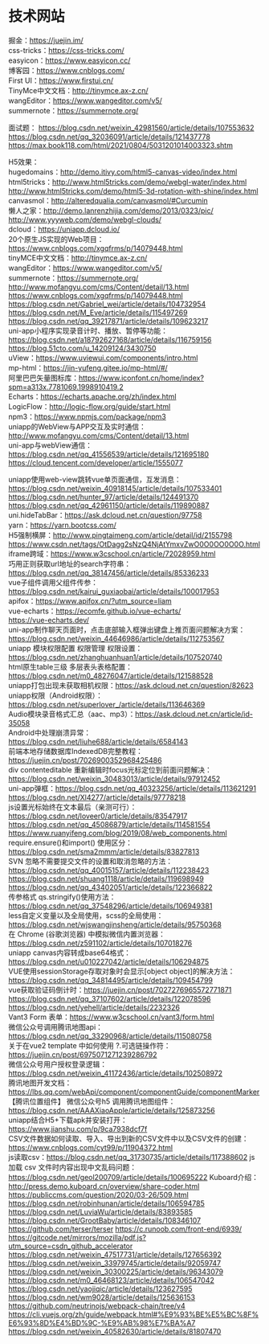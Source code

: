 # 技术网站

掘金：<https://juejin.im/>  
css-tricks：<https://css-tricks.com/>  
easyicon：<https://www.easyicon.cc/>  
博客园：<https://www.cnblogs.com/>  
First UI：<https://www.firstui.cn/>  
TinyMce中文文档：<http://tinymce.ax-z.cn/>  
wangEditor：<https://www.wangeditor.com/v5/>  
summernote：<https://summernote.org/>

面试题：
<https://blog.csdn.net/weixin_42981560/article/details/107553632>
<https://blog.csdn.net/qq_32036091/article/details/121437778>
<https://max.book118.com/html/2021/0804/5031201014003323.shtm>  

H5效果：  
hugedomains：<http://demo.itivy.com/html5-canvas-video/index.html>  
html5tricks：<http://www.html5tricks.com/demo/webgl-water/index.html>  
<http://www.html5tricks.com/demo/html5-3d-rotation-with-shine/index.html>  
canvasmol：<http://alteredqualia.com/canvasmol/#Curcumin>  
懒人之家：<http://demo.lanrenzhijia.com/demo/2013/0323/pic/>  
<http://www.yyyweb.com/demo/webgl-clouds/>  
dcloud：<https://uniapp.dcloud.io/>  
20个原生JS实现的Web项目：<https://www.cnblogs.com/xgqfrms/p/14079448.html>  
tinyMCE中文文档：<http://tinymce.ax-z.cn/>  
wangEditor：<https://www.wangeditor.com/v5/>  
summernote：<https://summernote.org/>  
<http://www.mofangyu.com/cms/Content/detail/13.html>  
<https://www.cnblogs.com/xgqfrms/p/14079448.html>  
<https://blog.csdn.net/Gabriel_wei/article/details/104732954>  
<https://blog.csdn.net/M_Eve/article/details/115497269>  
<https://blog.csdn.net/qq_39217871/article/details/109623217>  
uni-app小程序实现录音计时、播放、暂停等功能：<https://blog.csdn.net/a18792627168/article/details/116759156>  
<https://blog.51cto.com/u_14209124/3430750>  
uView：<https://www.uviewui.com/components/intro.html>  
mp-html：<https://jin-yufeng.gitee.io/mp-html/#/>  
阿里巴巴矢量图标库：<https://www.iconfont.cn/home/index?spm=a313x.7781069.1998910419.2>  
Echarts：<https://echarts.apache.org/zh/index.html>  
LogicFlow：<http://logic-flow.org/guide/start.html>  
npm3：<https://www.npmjs.com/package/npm3>  
uniapp的WebView与APP交互及实时通信：<http://www.mofangyu.com/cms/Content/detail/13.html>  
uni-app与webView通信：<https://blog.csdn.net/qq_41556539/article/details/121695180>  
<https://cloud.tencent.com/developer/article/1555077>

uniapp使用web-view跳转vue单页面通信，互发消息：<https://blog.csdn.net/weixin_40918145/article/details/107533401>  
<https://blog.csdn.net/hunter_97/article/details/124491370>  
<https://blog.csdn.net/qq_42961150/article/details/119890887>  
uni.hideTabBar：<https://ask.dcloud.net.cn/question/97758>  
yarn：<https://yarn.bootcss.com/>  
H5强制横屏：<http://www.pingtaimeng.com/article/detail/id/2155798>
<https://www.csdn.net/tags/OtDagg2sNzQ4NjAtYmxvZwO0O0OO0O0O.html>  
iframe跨域：<https://www.w3cschool.cn/article/72028959.html>  
巧用正则获取url地址的search字符串：<https://blog.csdn.net/qq_38147456/article/details/85336233>  
vue子组件调用父组件传参：<https://blog.csdn.net/kairui_guxiaobai/article/details/100017953>  
apifox：<https://www.apifox.cn/?utm_source=liam>  
vue-echarts：<https://ecomfe.github.io/vue-echarts/>  
<https://vue-echarts.dev/>  
uni-app制作聊天页面时，点击底部输入框弹出键盘上推页面问题解决方案：<https://blog.csdn.net/weixin_44646986/article/details/112753567>  
uniapp 模块权限配置 权限管理 权限设置：<https://blog.csdn.net/zhanghuanhuan1/article/details/107520740>  
html原生table三级 多层表头表格配置：<https://blog.csdn.net/m0_48276047/article/details/121588528>  
uniapp打包出现未获取相机权限：<https://ask.dcloud.net.cn/question/82623>  
uniapp权限（Android权限）：<https://blog.csdn.net/superlover_/article/details/113646369>  
Audio模块录音格式汇总（aac、mp3）：<https://ask.dcloud.net.cn/article/id-35058>  
Android中处理崩溃异常：<https://blog.csdn.net/liuhe688/article/details/6584143>  
前端本地存储数据库IndexedDB完整教程：<https://juejin.cn/post/7026900352968425486>  
div contenteditable 重新编辑时focus光标定位到前面问题解决：<https://blog.csdn.net/weixin_30483013/article/details/97912452>  
uni-app弹框：<https://blog.csdn.net/qq_40323256/article/details/113621291>  
<https://blog.csdn.net/Xl4277/article/details/97778218>  
js设置光标始终在文本最后（亲测可行）：<https://blog.csdn.net/loveer0/article/details/83547917>
<https://blog.csdn.net/qq_45086879/article/details/114581554>
<https://www.ruanyifeng.com/blog/2019/08/web_components.html>  
require.ensure()和import() 使用区分：<https://blog.csdn.net/sma2mmm/article/details/83827813>  
SVN 忽略不需要提交文件的设置和取消忽略的方法：<https://blog.csdn.net/qq_40015157/article/details/112238423>
<https://blog.csdn.net/shuang1118/article/details/119698949>  
<https://blog.csdn.net/qq_43402051/article/details/122366822>  
传参格式 qs.stringify()使用方法：<https://blog.csdn.net/qq_37548296/article/details/106949381>  
less自定义变量以及全局使用，scss的全局使用：<https://blog.csdn.net/wjswangjinsheng/article/details/95750368>  
在 Chrome (谷歌浏览器) 中模拟微信内置浏览器：<https://blog.csdn.net/z591102/article/details/107018276>  
uniapp canvas内容转成base64格式：<https://blog.csdn.net/u010227042/article/details/106294875>  
VUE使用sessionStorage存取对象时会显示[object object]的解决方法：<https://blog.csdn.net/qq_34814495/article/details/109454799>  
vue获取验证码倒计时：<https://juejin.cn/post/7027276965572771871>  
<https://blog.csdn.net/qq_37107602/article/details/122078596>
<https://blog.csdn.net/yehell/article/details/2232326>  
Vant3 Form 表单：<https://www.w3cschool.cn/vant3/form.html>  
微信公众号调用腾讯地图api：<https://blog.csdn.net/qq_33290968/article/details/115080758>  
关于在vue2 template 中如何使用 ?.可选链操作符：<https://juejin.cn/post/6975071271239286792>  
微信公众号用户授权登录逻辑：<https://blog.csdn.net/weixin_41172436/article/details/102508972>  
腾讯地图开发文档：<https://lbs.qq.com/webApi/component/componentGuide/componentMarker>  
【腾讯位置组件】 微信公众号h5 调用腾讯地图组件：<https://blog.csdn.net/AAAXiaoApple/article/details/125873256>  
uniapp结合H5+下载apk并安装打开：<https://www.jianshu.com/p/9ca7938dcf7f>  
CSV文件数据如何读取、导入、导出到新的CSV文件中以及CSV文件的创建：<https://www.cnblogs.com/cyt99/p/11904372.html>  
js读取csv：<https://blog.csdn.net/qq_31730735/article/details/117388602>
js 加载 csv 文件时内容出现中文乱码问题：<https://blog.csdn.net/geol200709/article/details/100695222>
Kuboard介绍：<http://press.demo.kuboard.cn/overview/share-coder.html>
<https://publiccms.com/question/2020/03-26/509.html>
<https://blog.csdn.net/robinhunan/article/details/106594785>
https://blog.csdn.net/LuviaWu/article/details/83893585
https://blog.csdn.net/GrootBaby/article/details/108346107
https://github.com/terser/terser
https://c.runoob.com/front-end/6939/
https://gitcode.net/mirrors/mozilla/pdf.js?utm_source=csdn_github_accelerator
https://blog.csdn.net/weixin_47517731/article/details/127656392
https://blog.csdn.net/weixin_33979745/article/details/92059747
https://blog.csdn.net/weixin_30300225/article/details/96343079
https://blog.csdn.net/m0_46468123/article/details/106547042
https://blog.csdn.net/yaojiqic/article/details/123627595
https://blog.csdn.net/wm9028/article/details/125636153
https://github.com/neutrinojs/webpack-chain/tree/v4
https://cli.vuejs.org/zh/guide/webpack.html#%E9%93%BE%E5%BC%8F%E6%93%8D%E4%BD%9C-%E9%AB%98%E7%BA%A7
https://blog.csdn.net/weixin_40582630/article/details/81807470